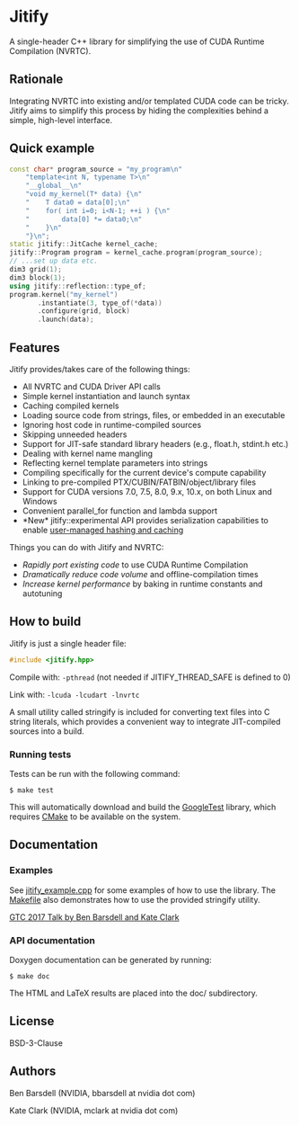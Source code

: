 
# Jitify

A single-header C++ library for simplifying the use of CUDA Runtime Compilation (NVRTC).

## Rationale

Integrating NVRTC into existing and/or templated CUDA code can be
tricky. Jitify aims to simplify this process by hiding the
complexities behind a simple, high-level interface.

## Quick example

```c++
const char* program_source = "my_program\n"
    "template<int N, typename T>\n"
    "__global__\n"
    "void my_kernel(T* data) {\n"
    "    T data0 = data[0];\n"
    "    for( int i=0; i<N-1; ++i ) {\n"
    "        data[0] *= data0;\n"
    "    }\n"
    "}\n";
static jitify::JitCache kernel_cache;
jitify::Program program = kernel_cache.program(program_source);
// ...set up data etc.
dim3 grid(1);
dim3 block(1);
using jitify::reflection::type_of;
program.kernel("my_kernel")
       .instantiate(3, type_of(*data))
       .configure(grid, block)
       .launch(data);
```

## Features

Jitify provides/takes care of the following things:

 * All NVRTC and CUDA Driver API calls
 * Simple kernel instantiation and launch syntax
 * Caching compiled kernels
 * Loading source code from strings, files, or embedded in an executable
 * Ignoring host code in runtime-compiled sources
 * Skipping unneeded headers
 * Support for JIT-safe standard library headers (e.g., float.h, stdint.h etc.)
 * Dealing with kernel name mangling
 * Reflecting kernel template parameters into strings
 * Compiling specifically for the current device's compute capability
 * Linking to pre-compiled PTX/CUBIN/FATBIN/object/library files
 * Support for CUDA versions 7.0, 7.5, 8.0, 9.x, 10.x, on both Linux and Windows
 * Convenient parallel_for function and lambda support
 * \*New\* jitify::experimental API provides serialization capabilities to enable [user-managed hashing and caching](https://github.com/rapidsai/cudf/blob/v0.12.0/cpp/src/jit/cache.h)

Things you can do with Jitify and NVRTC:

 * *Rapidly port existing code* to use CUDA Runtime Compilation
 * *Dramatically reduce code volume* and offline-compilation times
 * *Increase kernel performance* by baking in runtime constants and autotuning

## How to build

Jitify is just a single header file:

```c++
#include <jitify.hpp>
```

Compile with: `-pthread` (not needed if JITIFY_THREAD_SAFE is defined to 0)

Link with: `-lcuda -lcudart -lnvrtc`

A small utility called stringify is included for converting text files into
C string literals, which provides a convenient way to integrate JIT-compiled
sources into a build.

### Running tests

Tests can be run with the following command:

```shell
$ make test
```

This will automatically download and build the
[GoogleTest](https://github.com/google/googletest) library, which
requires [CMake](https://cmake.org) to be available on the system.

## Documentation

### Examples

See [jitify_example.cpp](jitify_example.cpp) for some examples of how to use the library.
The [Makefile](Makefile) also demonstrates how to use the provided stringify utility.

[GTC 2017 Talk by Ben Barsdell and Kate Clark](https://on-demand.gputechconf.com/gtc/2017/videos/s7716-barsdell-ben-jitify.mp4)

### API documentation

Doxygen documentation can be generated by running:

```shell
$ make doc
```

The HTML and LaTeX results are placed into the doc/ subdirectory.

## License

BSD-3-Clause

## Authors

Ben Barsdell (NVIDIA, bbarsdell at nvidia dot com)

Kate Clark (NVIDIA, mclark at nvidia dot com)
